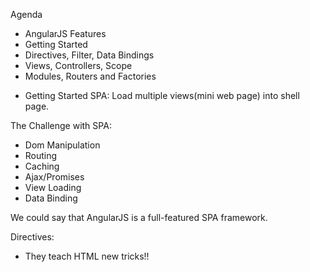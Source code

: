 Agenda
- AngularJS Features
- Getting Started
- Directives, Filter, Data Bindings
- Views, Controllers, Scope
- Modules, Routers and Factories

* Getting Started
SPA: Load multiple views(mini web page) into shell page.

The Challenge with SPA: 
- Dom Manipulation 
- Routing
- Caching
- Ajax/Promises
- View Loading
- Data Binding

We could say that AngularJS is a full-featured SPA framework.


Directives:
- They teach HTML new tricks!!